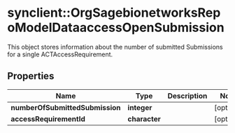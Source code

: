# synclient::OrgSagebionetworksRepoModelDataaccessOpenSubmission

This object stores information about the number of submitted Submissions for a single ACTAccessRequirement.

## Properties
Name | Type | Description | Notes
------------ | ------------- | ------------- | -------------
**numberOfSubmittedSubmission** | **integer** |  | [optional] 
**accessRequirementId** | **character** |  | [optional] 


